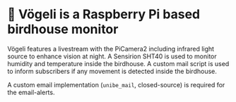 # 🐣 Vögeli is a Raspberry Pi based birdhouse monitor

Vögeli features a livestream with the PiCamera2 including infrared light source to enhance vision at night. A Sensirion
SHT40 is used to monitor humidity and temperature inside the birdhouse. A custom mail script is used to inform
subscribers if any movement is detected inside the birdhouse.

A custom email implementation (`unibe_mail`, closed-source) is required for the email-alerts.